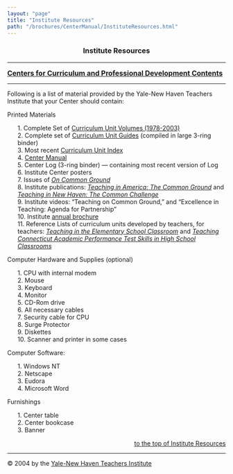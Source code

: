 ```yaml
---
layout: "page"
title: "Institute Resources"
path: "/brochures/CenterManual/InstituteResources.html"
---
```

<main>
<title>Institute Resources</title>
<center><b><h3><a name="top">Institute Resources</a></h3></b></center>
<hr/>
<b><font size="+0"><a href="index.html">Centers for Curriculum and Professional Development Contents</a>
</font></b>
<hr width="100%"/>
<p>Following is a list of material provided by the Yale-New Haven Teachers Institute that your Center should contain:
</p>
<p>Printed Materials 
</p><ul>
1. Complete Set of <a href="../../curriculum/units/">Curriculum Unit Volumes (1978-2003)</a>
<br/>2. Complete set of <a href="../../curriculum/">Curriculum Unit Guides</a> (compiled in large 3-ring binder)
<br/>3. Most recent <a href="../../curriculum/indexes/">Curriculum Unit Index</a>
<br/>4. <a href="index.html">Center Manual</a>
<br/>5. Center Log (3-ring binder) — containing most recent version of Log
<br/>6. Institute Center <!--A HREF="../ProgramDocument/Poster.html"-->posters<!--/A-->
<br/>7. Issues of <a href="../../pubs/backissues.html"><i>On Common Ground</i></a>
<br/>8. Institute publications: <a href="../../pubs/A4/"><i>Teaching in America: The Common Ground</i></a> and <a href="../../pubs/A5/"><i>Teaching in New Haven: The Common Challenge</i></a>
<br/>9. Institute videos:  “Teaching on Common Ground,” and “Excellence in Teaching: Agenda for Partnership”
<br/>10. Institute <a href="../A1/">annual brochure</a>
<br/>11. Reference Lists of curriculum units developed by teachers, for teachers: <a href="../../curriculum/referencelists/elementary/"><i>Teaching in the Elementary School Classroom</i></a> and <a href="../../curriculum/referencelists/high/"><i>Teaching Connecticut Academic Performance Test Skills in High School Classrooms</i></a>
</ul>
<p>Computer Hardware and Supplies (optional)
</p><ul>
1. CPU with internal modem 
<br/>2. Mouse
<br/>3. Keyboard
<br/>4. Monitor
<br/>5. CD-Rom drive
<br/>6. All necessary cables
<br/>7. Security cable for CPU
<br/>8. Surge Protector
<br/>9. Diskettes
<br/>10. Scanner and printer in some cases
</ul>
<p>Computer Software:
</p><ul>
1. Windows NT
<br/>2. Netscape
<br/>3. Eudora
<br/>4. Microsoft Word
</ul>
<p>Furnishings
</p><ul>
1. Center table  
<br/>2. Center bookcase 
<br/>3. Banner 
</ul>
<div align="right"><a href="#top">to the top of Institute Resources</a></div>
<hr/>
© 2004 by the <a href="/">Yale-New Haven Teachers Institute</a>
</main>